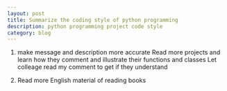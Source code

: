 ```yaml
---
layout: post
title: Summarize the coding style of python programming
description: python programming project code style
category: blog
---
```


1. make message and description more accurate
   Read more projects and learn how they comment and illustrate their functions and classes
   Let colleage read my comment to get if they understand

2. Read more English material of reading books


[Shannonh]:    https://github.com/xhan-shannon "xhan-shannon"
